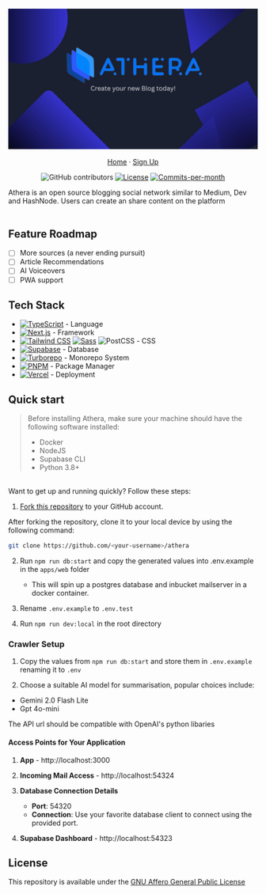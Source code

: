 <p align="center">
  <img src="/apps/web/public/twitter-og.jpg" alt="image" width="600" />
</p>
<p align="center">
  <a href="https://athera.blog">Home</a> ·
  <a href="https://athera.blog/signup">Sign Up</a>
</p>

<p align="center">
   <img alt="GitHub contributors" src="https://img.shields.io/github/contributors/ArivAfonso/athera?label=collaborators">
   <a href="https://github.com/ArivAfonso/athera/blob/main/LICENSE"><img src="https://img.shields.io/badge/license-AGPLv3-purple" alt="License"></a>
   <a href="https://github.com/ArivAfonso/athera/pulse"><img src="https://img.shields.io/github/commit-activity/m/ArivAfonso/athera" alt="Commits-per-month"></a>
</p>

Athera is an open source blogging social network similar to Medium, Dev and HashNode. Users can create an share content on the platform
</br> </br>

## Feature Roadmap

-   [ ] More sources (a never ending pursuit)
-   [ ] Article Recommendations
-   [ ] AI Voiceovers
-   [ ] PWA support

## Tech Stack

-   [![TypeScript](https://shields.io/badge/TypeScript-3178C6?logo=TypeScript&logoColor=FFF)]() - Language
-   [![Next.js](https://img.shields.io/badge/NextJS-black?&logo=next.js&logoColor=white)]() - Framework
-   [![Tailwind CSS](https://img.shields.io/badge/TailwindCSS-%2338B2AC.svg?logo=tailwind-css&logoColor=white)]() [![Sass](https://img.shields.io/badge/Sass-C69?logo=sass&logoColor=fff)]() ![PostCSS](https://img.shields.io/badge/-PostCSS-DD3A0A?style=flat&logo=postcss&logoColor=white) - CSS
-   [![Supabase](https://img.shields.io/badge/Supabase-3FCF8E?logo=supabase&logoColor=fff)]() - Database
-   [![Turborepo](https://img.shields.io/badge/-Turborepo-EF4444?style=flat&logo=turborepo&logoColor=white)]() - Monorepo System
-   [![PNPM](https://img.shields.io/badge/pnpm-F69220?logo=pnpm&logoColor=fff)]() - Package Manager
-   [![Vercel](https://img.shields.io/badge/Vercel-%23000000.svg?logo=vercel&logoColor=white)]() - Deployment

## Quick start

> Before installing Athera, make sure your machine should have the following software installed:
>
> -   Docker
> -   NodeJS
> -   Supabase CLI
> -   Python 3.8+

</br>
Want to get up and running quickly? Follow these steps:

1. [Fork this repository](https://docs.github.com/en/pull-requests/collaborating-with-pull-requests/working-with-forks/about-forks) to your GitHub account.

After forking the repository, clone it to your local device by using the following command:

```sh
git clone https://github.com/<your-username>/athera
```

2. Run `npm run db:start` and copy the generated values into .env.example in the `apps/web` folder
    - This will spin up a postgres database and inbucket mailserver in a docker container.
3. Rename `.env.example` to `.env.test`

4. Run `npm run dev:local` in the root directory

### Crawler Setup

1. Copy the values from `npm run db:start` and store them in `.env.example` renaming it to `.env`

2. Choose a suitable AI model for summarisation, popular choices include:

-  Gemini 2.0 Flash Lite
- Gpt 4o-mini


The API url should be compatible with OpenAI's python libaries

#### Access Points for Your Application

1. **App** - http://localhost:3000
2. **Incoming Mail Access** - http://localhost:54324
3. **Database Connection Details**

    - **Port**: 54320
    - **Connection**: Use your favorite database client to connect using the provided port.

4. **Supabase Dashboard** - http://localhost:54323

## License

This repository is available under the [GNU Affero General Public License](LICENSE)
